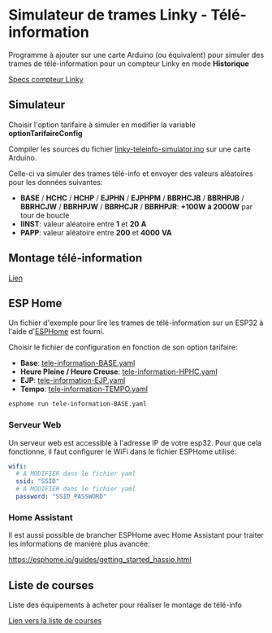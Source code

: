 # Simulateur de trames Linky - Télé-information

Programme à ajouter sur une carte Arduino (ou équivalent) pour simuler des trames de télé-information pour un compteur Linky en mode **Historique**

[Specs compteur Linky](./Specs_Compteur_Linky.pdf)

## Simulateur

Choisir l'option tarifaire à simuler en modifier la variable **optionTarifaireConfig**

Compiler les sources du fichier [linky-teleinfo-simulator.ino](linky-teleinfo-simulator.ino) sur une carte Arduino.

Celle-ci va simuler des trames télé-info et envoyer des valeurs aléatoires pour les données suivantes:
* **BASE** / **HCHC** / **HCHP** / **EJPHN** / **EJPHPM** / **BBRHCJB** / **BBRHPJB** / **BBRHCJW** / **BBRHPJW** / **BBRHCJR** / **BBRHPJR**: **+100W à 2000W** par tour de boucle
* **IINST**: valeur aléatoire entre **1** et **20** **A**
* **PAPP**: valeur aléatoire entre **200** et **4000** **VA**

## Montage télé-information

[Lien](./docs/MONTAGE.md)

## ESP Home

Un fichier d'exemple pour lire les trames de télé-information sur un ESP32 à l'aide d'[ESPHome](https://esphome.io/index.html) est fourni.

Choisir le fichier de configuration en fonction de son option tarifaire:
* **Base**: [tele-information-BASE.yaml](esphome/tele-information-BASE.yaml)
* **Heure Pleine / Heure Creuse**: [tele-information-HPHC.yaml](esphome/tele-information-HPHC.yaml)
* **EJP**: [tele-information-EJP.yaml](esphome/tele-information-EJP.yaml)
* **Tempo**: [tele-information-TEMPO.yaml](esphome/tele-information-TEMPO.yaml)

```sh
esphome run tele-information-BASE.yaml
```

### Serveur Web

Un serveur web est accessible à l'adresse IP de votre esp32. Pour que cela fonctionne, il faut configurer le WiFi dans le fichier ESPHome utilisé:

```yaml
wifi:
  # A MODIFIER dans le fichier yaml
  ssid: "SSID"
  # A MODIFIER dans le fichier yaml
  password: "SSID_PASSWORD"
```

### Home Assistant

Il est aussi possible de brancher ESPHome avec Home Assistant pour traiter les informations de manière plus avancée:

https://esphome.io/guides/getting_started_hassio.html

## Liste de courses

Liste des équipements à acheter pour réaliser le montage de télé-info

[Lien vers la liste de courses](docs/SHOPPING_LIST.md)